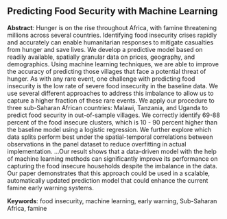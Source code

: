 ## Predicting Food Security with Machine Learning 

**Abstract**: Hunger is on the rise throughout Africa, with famine threatening millions across several countries. Identifying food insecurity crises rapidly and accurately can enable humanitarian responses to mitigate casualties from hunger and save lives. We develop a predictive model based on readily available, spatially granular data on prices, geography, and demographics. Using machine learning techniques, we are able to improve the accuracy of predicting those villages that face a potential threat of hunger. As with any rare event, one challenge with predicting food insecurity is the low rate of severe food insecurity in the baseline data.  We use several different approaches to address this imbalance to allow us to capture a higher fraction of these rare events.  We apply our procedure to three sub-Saharan African countries: Malawi, Tanzania, and Uganda to predict food security in out-of-sample villages. We correctly identify 69-88 percent of the food insecure clusters, which is 10 - 90 percent higher than the baseline model using a logistic regression.  We further explore which data splits perform best under the spatial-temporal correlations between observations in the panel dataset to reduce overfitting in actual implementation. …Our result shows that a data-driven model with the help of machine learning methods can significantly improve its performance on capturing the food insecure households despite the imbalance in the data. Our paper demonstrates that this approach could be used in a scalable, automatically updated prediction model that could enhance the current famine early warning systems.
 
**Keywords**: food insecurity, machine learning, early warning, Sub-Saharan Africa, famine
